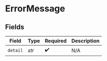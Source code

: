 # ErrorMessage


## Fields

| Field              | Type               | Required           | Description        |
| ------------------ | ------------------ | ------------------ | ------------------ |
| `detail`           | *str*              | :heavy_check_mark: | N/A                |